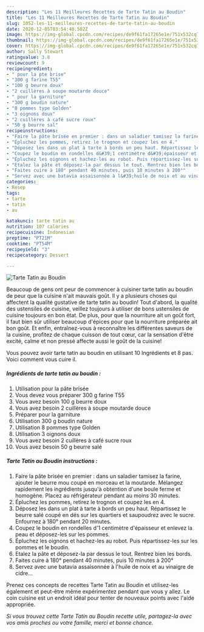 ```yaml
---
description: "Les 11 Meilleures Recettes de Tarte Tatin au Boudin"
title: "Les 11 Meilleures Recettes de Tarte Tatin au Boudin"
slug: 1052-les-11-meilleures-recettes-de-tarte-tatin-au-boudin
date: 2020-12-05T03:54:40.502Z
image: https://img-global.cpcdn.com/recipes/de9f61fa17265e1e/751x532cq70/tarte-tatin-au-boudin-photo-principale-de-la-recette.jpg
thumbnail: https://img-global.cpcdn.com/recipes/de9f61fa17265e1e/751x532cq70/tarte-tatin-au-boudin-photo-principale-de-la-recette.jpg
cover: https://img-global.cpcdn.com/recipes/de9f61fa17265e1e/751x532cq70/tarte-tatin-au-boudin-photo-principale-de-la-recette.jpg
author: Sally Stewart
ratingvalue: 3.8
reviewcount: 9
recipeingredient:
- " pour la pte brise"
- "300 g farine T55"
- "100 g beurre doux"
- "2 cuillères à soupe moutarde douce"
- " pour la garniture"
- "300 g boudin nature"
- "8 pommes type Golden"
- "3 oignons doux"
- "2 cuillères à café sucre roux"
- "50 g beurre sal"
recipeinstructions:
- "Faire la pâte brisée en premier : dans un saladier tamisez la farine, ajouter le beurre mou coupé en morceau et la moutarde. Mélangez rapidement les ingrédients jusqu&#39;à obtention d&#39;une boule ferme et homogène. Placez au réfrigérateur pendant au moins 30 minutes."
- "Épluchez les pommes, retirez le trognon et coupez les en 4."
- "Déposez les dans un plat à tarte à bords un peu haut. Répartissez le beurre salé coupé en dés sur les quartiers et saupoudrez avec le sucre. Enfournez à 180° pendant 20 minutes."
- "Coupez le boudin en rondelles d&#39;1 centimètre d&#39;épaisseur et enlevez la peau et déposez-les sur les pommes."
- "Épluchez les oignons et hachez-les au robot. Puis répartissez-les sur les pommes et le boudin."
- "Etalez la pâte et déposez-la par dessus le tout. Rentrez bien les bords."
- "Faites cuire à 180° pendant 40 minutes, puis 10 minutes à 200°"
- "Servez avec une batavia assaisonnée à l&#39;huile de noix et au vinaigre de cidre..."
categories:
- Resep
tags:
- tarte
- tatin
- au

katakunci: tarte tatin au 
nutrition: 107 calories
recipecuisine: Indonesian
preptime: "PT21M"
cooktime: "PT54M"
recipeyield: "3"
recipecategory: Dessert

---
```



![Tarte Tatin au Boudin](https://img-global.cpcdn.com/recipes/de9f61fa17265e1e/751x532cq70/tarte-tatin-au-boudin-photo-principale-de-la-recette.jpg)

Beaucoup de gens ont peur de commencer à cuisiner tarte tatin au boudin de peur que la cuisine n'ait mauvais goût. Il y a plusieurs choses qui affectent la qualité gustative de tarte tatin au boudin! Tout d'abord, la qualité des ustensiles de cuisine, veillez toujours à utiliser de bons ustensiles de cuisine toujours en bon état. De plus, pour que la nourriture ait un goût fort, il faut bien sûr utiliser beaucoup d'épices pour que la nourriture préparée ait bon goût. Et enfin, entraînez-vous à reconnaître les différentes saveurs de la cuisine, profitez de chaque cuisson de tout cœur, car la sensation d'être excité, calme et non pressé affecte aussi le goût de la cuisine!

<!--inarticleads1-->

Vous pouvez avoir tarte tatin au boudin en utilisant 10 Ingrédients et 8 pas. Voici comment vous cuire il.

##### Ingrédients de tarte tatin au boudin :

1. Utilisation  pour la pâte brisée
1. Vous devez vous préparer 300 g farine T55
1. Vous avez besoin 100 g beurre doux
1. Vous avez besoin 2 cuillères à soupe moutarde douce
1. Préparer  pour la garniture
1. Utilisation 300 g boudin nature
1. Utilisation 8 pommes type Golden
1. Utilisation 3 oignons doux
1. Vous avez besoin 2 cuillères à café sucre roux
1. Vous avez besoin 50 g beurre salé




<!--inarticleads2-->

##### Tarte Tatin au Boudin instructions :

1. Faire la pâte brisée en premier : dans un saladier tamisez la farine, ajouter le beurre mou coupé en morceau et la moutarde. Mélangez rapidement les ingrédients jusqu&#39;à obtention d&#39;une boule ferme et homogène. Placez au réfrigérateur pendant au moins 30 minutes.
1. Épluchez les pommes, retirez le trognon et coupez les en 4.
1. Déposez les dans un plat à tarte à bords un peu haut. Répartissez le beurre salé coupé en dés sur les quartiers et saupoudrez avec le sucre. Enfournez à 180° pendant 20 minutes.
1. Coupez le boudin en rondelles d&#39;1 centimètre d&#39;épaisseur et enlevez la peau et déposez-les sur les pommes.
1. Épluchez les oignons et hachez-les au robot. Puis répartissez-les sur les pommes et le boudin.
1. Etalez la pâte et déposez-la par dessus le tout. Rentrez bien les bords.
1. Faites cuire à 180° pendant 40 minutes, puis 10 minutes à 200°
1. Servez avec une batavia assaisonnée à l&#39;huile de noix et au vinaigre de cidre...




<!--inarticleads1-->

<p>
Prenez ces concepts de recettes Tarte Tatin au Boudin et utilisez-les également et peut-être même expérimentez pendant que vous y allez. Le coin cuisine est un endroit idéal pour tenter de nouveaux points avec l'aide appropriée.
</p>

<p>
<i>Si vous trouvez cette Tarte Tatin au Boudin recette utile, partagez-la avec vos amis proches ou votre famille, merci et bonne chance.</i>
</p>
